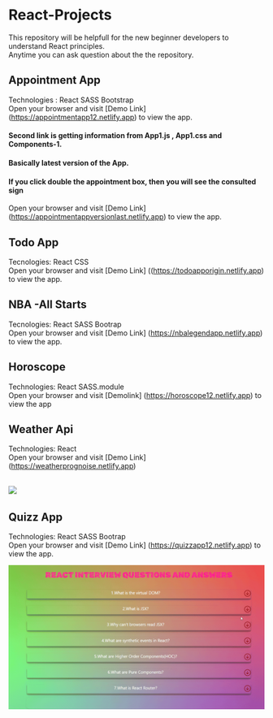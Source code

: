 # React-Projects
This repository will be helpfull for the new beginner developers to understand React principles.
<br/>
Anytime you can ask question about the the repository.

## Appointment App
Technologies : React SASS Bootstrap
<br/>
Open your browser and visit [Demo Link] (https://appointmentapp12.netlify.app) to view the app.
#### Second link is getting information from App1.js , App1.css and Components-1.
#### Basically latest version of the App.
####  If you click double the appointment box, then you will see the consulted sign
Open your browser and visit [Demo Link] (https://appointmentappversionlast.netlify.app) to view the app.

## Todo App
Tecnologies: React CSS
<br/>
Open your browser and visit [Demo Link] ((https://todoapporigin.netlify.app) to view the app.


## NBA -All Starts
Tecnologies: React SASS Bootrap
<br/>
Open your browser and visit [Demo Link] (https://nbalegendapp.netlify.app) to view the app.

## Horoscope
Technologies: React SASS.module 
<br/>
Open your browser and visit [Demolink] (https://horoscope12.netlify.app) to view the app

## Weather Api

Technologies: React 
<br/>
 Open your browser and visit  [Demo Link] (https://weatherprognoise.netlify.app)

 <br/>

 <img src="./QuizzApp/weatherGif.gif"/>

## Quizz App
Technologies: React SASS Bootrap
<br/>
Open your browser and visit [Demo Link] (https://quizzapp12.netlify.app) to view the app.
<br/>

<img src="./QuizzApp/quiizApp.gif"/>
